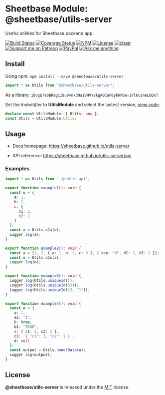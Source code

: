 # Sheetbase Module: @sheetbase/utils-server

Useful utilities for Sheetbase backend app.

<!-- <block:header> -->

[![Build Status](https://travis-ci.com/sheetbase/utils-server.svg?branch=master)](https://travis-ci.com/sheetbase/utils-server) [![Coverage Status](https://coveralls.io/repos/github/sheetbase/utils-server/badge.svg?branch=master)](https://coveralls.io/github/sheetbase/utils-server?branch=master) [![NPM](https://img.shields.io/npm/v/@sheetbase/utils-server.svg)](https://www.npmjs.com/package/@sheetbase/utils-server) [![License][license_badge]][license_url] [![clasp][clasp_badge]][clasp_url] [![Support me on Patreon][patreon_badge]][patreon_url] [![PayPal][paypal_donate_badge]][paypal_donate_url] [![Ask me anything][ask_me_badge]][ask_me_url]

<!-- </block:header> -->

## Install

Using npm: `npm install --save @sheetbase/utils-server`

```ts
import * as Utils from "@sheetbase/utils-server";
```

As a library: `1DvgE7s0BRsgiI8uVvnx3OaIVHVYskgA0CaF0ykKPDa-IVl6csneLQQxT`

Set the _Indentifier_ to **UtilsModule** and select the lastest version, [view code](https://script.google.com/d/1DvgE7s0BRsgiI8uVvnx3OaIVHVYskgA0CaF0ykKPDa-IVl6csneLQQxT/edit?usp=sharing).

```ts
declare const UtilsModule: { Utils: any };
const Utils = UtilsModule.Utils;
```

## Usage

- Docs homepage: https://sheetbase.github.io/utils-server

- API reference: https://sheetbase.github.io/utils-server/api

### Examples

```ts
import * as Utils from "./public_api";

export function example1(): void {
  const o = {
    a: 1,
    b: 2,
    c: {
      c1: 1,
      c2: 2
    }
  };
  const a = Utils.o2a(o);
  Logger.log(a);
}

export function example2(): void {
  const a = [1, 2, { a: 1, b: 2, c: 3 }, { key: "d", d1: 2, d2: 2 }];
  const o = Utils.a2o(a);
  Logger.log(o);
}

export function example3(): void {
  Logger.log(Utils.uniqueId());
  Logger.log(Utils.uniqueId(32));
  Logger.log(Utils.uniqueId(12, "1"));
}

export function example4(): void {
  const o = {
    a: 1,
    a1: "1",
    b: true,
    b1: "TRUE",
    c: { c1: 1, c2: 2 },
    c1: '{ "c1": 1, "c2": 2 }',
    d: null
  };
  const output = Utils.honorData(o);
  Logger.log(output);
}
```

## License

**@sheetbase/utils-server** is released under the [MIT](https://github.com/sheetbase/utils-server/blob/master/LICENSE) license.

<!-- <block:footer> -->

[license_badge]: https://img.shields.io/github/license/mashape/apistatus.svg
[license_url]: https://github.com/sheetbase/utils-server/blob/master/LICENSE
[clasp_badge]: https://img.shields.io/badge/built%20with-clasp-4285f4.svg
[clasp_url]: https://github.com/google/clasp
[patreon_badge]: https://lamnhan.github.io/assets/images/badges/patreon.svg
[patreon_url]: https://www.patreon.com/lamnhan
[paypal_donate_badge]: https://lamnhan.github.io/assets/images/badges/paypal_donate.svg
[paypal_donate_url]: https://www.paypal.me/lamnhan
[ask_me_badge]: https://img.shields.io/badge/ask/me-anything-1abc9c.svg
[ask_me_url]: https://m.me/sheetbase

<!-- </block:footer> -->

